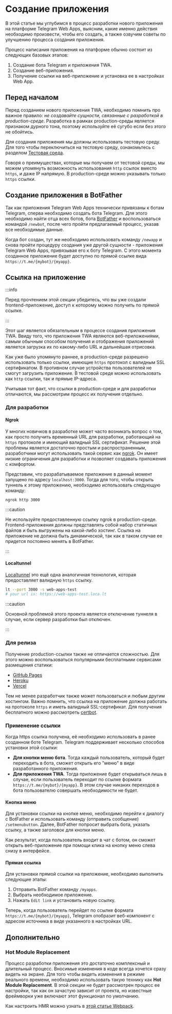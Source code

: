 # Создание приложения

В этой статье мы углубимся в процесс разработки нового приложения на платформе
Telegram Web Apps, выясним, какие именно действия необходимо произвести,
чтобы его создать, а также озвучим советы по улучшению процесса создания
приложения.

Процесс написания приложения на платформе обычно состоит из следующих
базовых этапов:

1. Создание бота Telegram и приложения TWA.
2. Создание веб-приложения.
3. Получение ссылки на веб-приложение и установка ее в настройках Web App.

## Перед началом

Перед созданием нового приложения TWA, необходимо помнить про важное правило:
_не создавайте сущности, связанные с разработкой в production-среде_. Разработка
в рамках production-среды является признаком дурного тона, поэтому используйте
её сугубо если без этого не обойтись.

Для создания приложения мы должны использовать тестовую среду. Для того
чтобы переключиться на тестовую среду, ознакомьтесь с разделом
[Тестовая среда](../test-environment.md).

Говоря о преимуществах, которые мы получаем от тестовой среды, мы можем
упомянуть возможность использования `http` ссылок вместо `https`, и даже
IP напрямую. В production-среде можно указывать только `https` ссылки.

## Создание приложения в BotFather

Так как приложения Telegram Web Apps технически привязаны к ботам Telegram,
сперва необходимо создать бота Telegram. Для этого необходимо найти отца всех
ботов, бота [BotFather](https://t.me/botfather) и воспользоваться командой
`/newbot`, после чего пройти предлагаемый процесс, указав все необходимые данные.

Когда бот создан, тут же необходимо использовать команду `/newapp` и снова пройти
процедуру создания уже другой сущности - приложения Telegram Web Apps,
привязывая его к боту Telegram. С этого момента созданное приложение будет
доступно по прямой ссылке вида `https://t.me/{mybot}/{myapp}`.

## Ссылка на приложение

:::info

Перед прочтением этой секции убедитесь, что вы уже создали frontend-приложение,
доступ к которому можно получить по прямой ссылке.

:::

Этот шаг является обязательным в процессе создания приложения TWA. Ввиду того,
что приложения TWA являются веб-приложениями, самым обычным способом
получения и отображения приложений является загрузка их по какому-либо URL и
дальнейшая отрисовка.

Как уже было упомянуто раннее, в production-среде разрешено использовать
только ссылки, имеющие `https` протокол с валидным SSL сертификатом. В противном
случае устройства пользователей не смогут загрузить приложение. В тестовой
среде можно использовать как `http` ссылки, так и прямые IP-адреса.

Учитывая тот факт, что ссылки в production-среде и для разработки отличаются,
мы рассмотрим процесс их получения отдельно.

### Для разработки

#### Ngrok

У многих новичков в разработке может часто возникать вопрос о том, как
просто получить временный URL для разработки, работающий на `https` протоколе
и имеющий валидный SSL сертификат. Решение этой проблемы является достаточно
простым и распространенным, разработчики могут использовать такой сервис как
[ngrok](https://ngrok.com/). Он имеет низкие ограничения для
разработки и позволяет создавать приложения с комфортом.

Представим, что разрабатываемое приложение в данный момент запущено по
адресу `localhost:3000`. Тогда для того, чтобы открыть туннель к этому
приложению, необходимо использовать следующую команду:

```bash title="Пример получения ссылки"
ngrok http 3000
```

:::caution

Не используйте предоставленную ссылку ngrok в production-среде.
Frontend-приложения должны представлять собой набор статичных файлов и быть
выгружены на какой-либо хостинг. Ссылка на приложение не должна быть
динамической, так как в таком случае ее придется постоянно менять в BotFather.

:::

#### Localtunnel

[Localtunnel](https://github.com/localtunnel/localtunnel) это ещё одна
аналогичная технология, которая предоставляет валидную `https` ссылку.

```bash title="Пример получения ссылки"
lt --port 3000 -s web-apps-test
# your url is: https://web-apps-test.loca.lt
```

:::caution

Основной проблемой этого проекта является отключение туннеля в случае, если
сервер разработки был отключен.

:::

### Для релиза

Получение production-ссылки также не отличается сложностью. Для этого
можно воспользоваться популярными бесплатными сервисами размещения статики:

- [GitHub Pages](https://pages.github.com/)
- [Heroku](https://www.heroku.com/)
- [Vercel](https://vercel.com/)

Тем не менее разработчик также может пользоваться и любым другим хостингом.
Важно помнить, что ссылка на приложение должна работать на протоколе
`https` и иметь валидный SSL-сертификат. Для получения бесплатного
можно рассмотреть [certbot](https://certbot.eff.org/).

### Применение ссылки

Когда https ссылка получена, её необходимо использовать в ранее созданном боте Telegram. Telegram
поддерживает несколько способов установки этой ссылки:

- **Для кнопки меню бота**. Тогда каждый пользователь, который будет переходить в бота, сможет
  открыть
  его "меню" в виде разработанного приложения.
- **Для приложения TWA**. Тогда приложение будет открываться лишь в случае, если пользователь
  переходит по ссылке формата `https://t.me/{mybot}/{myapp}`. В этом случае никаких переходов в бота
  пользователю совершать необходимости не будет.

#### Кнопка меню

Для установки ссылки на кнопке меню, необходимо перейти к диалогу с BotFather и использовать
команду (отправить сообщение) `/setmenubutton`. Далее, BotFather попросит выбрать бота, указать
ссылку, а также заголовок для кнопки меню.

Как результат, когда пользователь входит в чат с ботом, он сможет открыть веб-приложение при помощи
клика на кнопку меню слева снизу в интерфейсе.

#### Прямая ссылка

Для установки прямой ссылки на приложение, необходимо выполнить следующие этапы:

1. Отправить BotFather команду `/myapps`.
2. Выбрать необходимое приложение.
3. Нажать `Edit link` и установить новую ссылку.

Теперь, когда пользователь перейдет по ссылке формата `https://t.me/{mybot}/{myapp}`, Telegram
отобразит веб-компонент с адресом источника в виде указанного в настройках URL.

## Дополнительно

### Hot Module Replacement

Процесс разработки приложения это достаточно комплексный и длительный процесс.
Вносимые изменения в коде всегда хочется сразу видеть на экране. Для того
чтобы видеть изменения в режиме реального времени, необходимо использовать
такую технику как **Hot Module Replacement**. В этой секции не будет рассмотрен
процесс ее настройки, так как он зачастую зависит от проекта, но известные
фреймворки уже включают этот функционал по умолчанию.

Как настроить HMR можно узнать
в [этой статье Webpack](https://webpack.js.org/guides/hot-module-replacement/).

[//]: # (## Заключение)

[//]: # ()

[//]: # (Этого вполне достаточно для того, чтобы создать свое первое приложение TWA.)

[//]: # (Тем не менее, данный гайд не покрывает все особенности платформы, а лишь)

[//]: # (помогает избежать бесполезной траты времени на базовые и простые проблемы.)

[//]: # (## Debugging application)

[//]: # ()

[//]: # (As long as Web Apps are web applications, and they are opened in some native)

[//]: # (components &#40;not in browser&#41;, we are not allowed to debug them in common way as)

[//]: # (we do it in browser applications until some additional actions are done.)

[//]: # ()

[//]: # (To enable debug mode in native application follow)

[//]: # ([official documentation]&#40;https://core.telegram.org/bots/webapps#debug-mode-for-web-apps&#41;)

[//]: # (.)